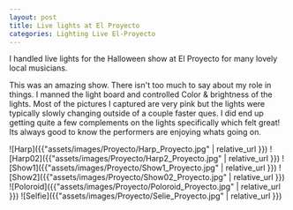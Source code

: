 ```yaml
---
layout: post
title: Live lights at El Proyecto
categories: Lighting Live El-Proyecto
---
```

I handled live lights for the Halloween show at El Proyecto for many lovely local musicians.


This was an amazing show. There isn't too much to say about my role in things. I manned the light board and controlled Color & brightness of the lights. Most of the pictures I captured are very pink but the lights were typically slowly changing outside of a couple faster ques. I did end up getting quite a few complements on the lights specifically which felt great! Its always good to know the performers are enjoying whats going on.


![Harp]({{"assets/images/Proyecto/Harp_Proyecto.jpg" | relative_url }})
![Harp02]({{"assets/images/Proyecto/Harp2_Proyecto.jpg" | relative_url }})
![Show1]({{"assets/images/Proyecto/Show1_Proyecto.jpg" | relative_url }})
![Show2]({{"assets/images/Proyecto/Show02_Proyecto.jpg" | relative_url }})
![Poloroid]({{"assets/images/Proyecto/Poloroid_Proyecto.jpg" | relative_url }})
![Selfie]({{"assets/images/Proyecto/Selie_Proyecto.jpg" | relative_url }})